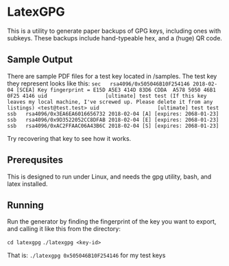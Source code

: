 # LatexGPG

This is a utility to generate paper backups of GPG keys, including ones with subkeys. These backups include hand-typeable hex, and a (huge) QR code.

## Sample Output
There are sample PDF files for a test key located in /samples. The test key they represent looks like this:
`sec   rsa4096/0x505046B10F254146 2018-02-04 [SCEA]
      Key fingerprint = E15D A5E3 414D 83D6 CDDA  A578 5050 46B1 0F25 4146
uid                   [ultimate] test test (If this key leaves my local machine, I've screwed up. Please delete it from any listings) <test@test.test>
uid                   [ultimate] test test
ssb   rsa4096/0x3EA6EA6016656732 2018-02-04 [A] [expires: 2068-01-23]
ssb   rsa4096/0x9D3522052CC8DFAB 2018-02-04 [E] [expires: 2068-01-23]
ssb   rsa4096/0xAC2FFAAC06A43B6C 2018-02-04 [S] [expires: 2068-01-23]`

Try recovering that key to see how it works.

## Prerequsites

This is designed to run under Linux, and needs the gpg utility, bash, and latex installed.

## Running

Run the generator by finding the fingerprint of the key you want to export, and calling it like this from the directory:

`cd latexgpg`
`./latexgpg <key-id>`

That is:
`./latexgpg 0x505046B10F254146` for my test keys


